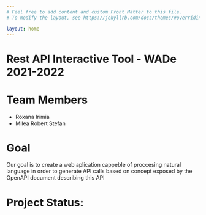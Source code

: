```yaml
---
# Feel free to add content and custom Front Matter to this file.
# To modify the layout, see https://jekyllrb.com/docs/themes/#overriding-theme-defaults

layout: home
---
```


# Rest API Interactive Tool - WADe 2021-2022

# Team Members
- Roxana Irimia
- Milea Robert Stefan

# Goal
Our goal is to create a web aplication cappeble of proccesing natural language in order to generate API calls  based on concept exposed by the OpenAPI document describing this API

# Project Status: